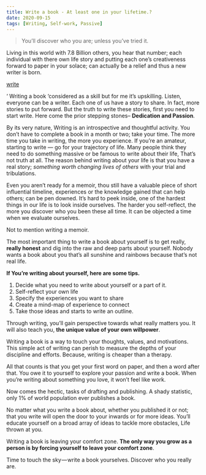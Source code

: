 ```yaml
---
title: Write a book - At least one in your lifetime.?
date: 2020-09-15
tags: [Writing, Self-work, Passive]
---
```

> You’ll discover who you are; unless you’ve tried it.

Living in this world with 7.8 Billion others, you hear that number; each individual with there own life story and putting each one’s creativeness forward to paper in your solace; can actually be a relief and thus a new writer is born.

[write](/media/write.jpg)

‘ Writing a book ‘considered as a skill but for me it’s upskilling. Listen, everyone can be a writer. Each one of us have a story to share. In fact, more stories to put forward. But the truth to write these stories, first you need to start write. Here come the prior stepping stones– **Dedication and Passion**.

By its very nature, Writing is an introspective and thoughtful activity. You don’t have to complete a book in a month or two; take your time. The more time you take in writing, the more you experience. If you’re an amateur, starting to write — go for your trajectory of life. Many people think they need to do something massive or be famous to write about their life, That’s not truth at all. The reason behind writing about your life is that you have a real story; *something worth changing lives of others* with your trial and tribulations.

Even you aren’t ready for a memoir, thou still have a valuable piece of short influential timeline, experiences or the knowledge gained that can help others; can be pen downed. It’s hard to peek inside, one of the hardest things in our life is to look inside ourselves. The harder you self-reflect, the more you discover who you been these all time. It can be objected a time when we evaluate ourselves.

Not to mention writing a memoir.

The most important thing to write a book about yourself is to get really, **really honest** and dig into the raw and deep parts about yourself. Nobody wants a book about you that’s all sunshine and rainbows because that’s not real life.

**If You’re writing about yourself, here are some tips.**

1. Decide what you need to write about yourself or a part of it.
2. Self-reflect your own life
3. Specify the experiences you want to share
4. Create a mind-map of experience to connect
5. Take those ideas and starts to write an outline.

Through writing, you’ll gain perspective towards what really matters you. It will also teach you, **the unique value of your own willpower**.

Writing a book is a way to touch your thoughts, values, and motivations. This simple act of writing can perish to measure the depths of your discipline and efforts. Because, writing is cheaper than a therapy.

All that counts is that you get your first word on paper, and then a word after that. You owe it to yourself to explore your passion and write a book. When you’re writing about something you love, it won’t feel like work.

Now comes the hectic, tasks of drafting and publishing. A shady statistic, only 1% of world population ever publishes a book.

No matter what you write a book about, whether you published it or not; that you write will open the door to your inwards or for more ideas. You’ll educate yourself on a broad array of ideas to tackle more obstacles, Life thrown at you.

Writing a book is leaving your comfort zone. **The only way you grow as a person is by forcing yourself to leave your comfort zone**.

Time to touch the sky — write a book yourselves.
Discover who you really are.

